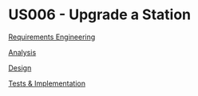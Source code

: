 # US006 - Upgrade a Station

[Requirements Engineering](01.requirements-engineering/US006-requirements.md)

[Analysis](02.analysis/US006-analysis.md)

[Design](03.design/US006-design.md)

[Tests & Implementation](04.tests-and-implementation/US006-tests-and-implementation.md)